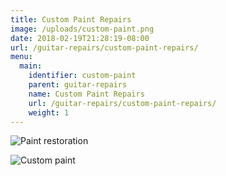 ```yaml
---
title: Custom Paint Repairs
image: /uploads/custom-paint.png
date: 2018-02-19T21:28:19-08:00
url: /guitar-repairs/custom-paint-repairs/
menu:
  main:
    identifier: custom-paint
    parent: guitar-repairs
    name: Custom Paint Repairs
    url: /guitar-repairs/custom-paint-repairs/
    weight: 1
---
```

![Paint restoration](/uploads/guitar-repairs/paint-restoration.png)

![Custom paint](/uploads/guitar-repairs/green-guitar.png)
